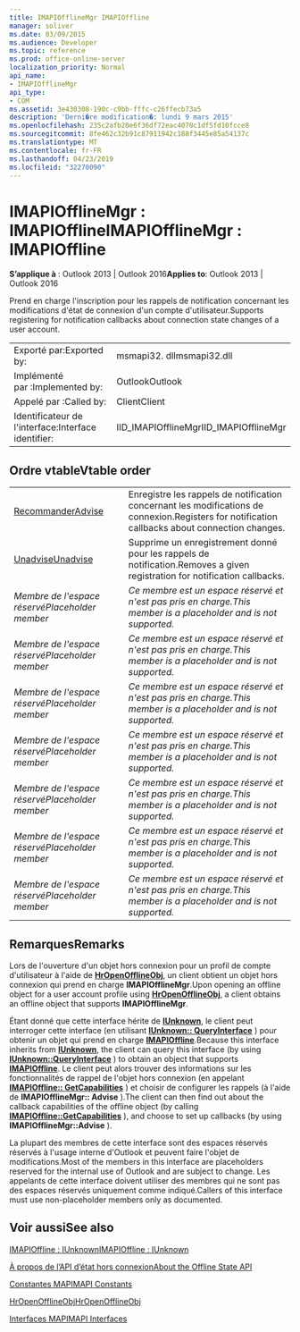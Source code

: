 ```yaml
---
title: IMAPIOfflineMgr IMAPIOffline
manager: soliver
ms.date: 03/09/2015
ms.audience: Developer
ms.topic: reference
ms.prod: office-online-server
localization_priority: Normal
api_name:
- IMAPIOfflineMgr
api_type:
- COM
ms.assetid: 3e430308-190c-c9bb-fffc-c26ffecb73a5
description: 'Derni�re modification�: lundi 9 mars 2015'
ms.openlocfilehash: 235c2afb20e6f36df72eac4070c1df5fd10fcce8
ms.sourcegitcommit: 8fe462c32b91c87911942c188f3445e85a54137c
ms.translationtype: MT
ms.contentlocale: fr-FR
ms.lasthandoff: 04/23/2019
ms.locfileid: "32270090"
---
```

# <a name="imapiofflinemgr--imapioffline"></a><span data-ttu-id="f45eb-103">IMAPIOfflineMgr : IMAPIOffline</span><span class="sxs-lookup"><span data-stu-id="f45eb-103">IMAPIOfflineMgr : IMAPIOffline</span></span>

  
  
<span data-ttu-id="f45eb-104">**S’applique à** : Outlook 2013 | Outlook 2016</span><span class="sxs-lookup"><span data-stu-id="f45eb-104">**Applies to**: Outlook 2013 | Outlook 2016</span></span> 
  
<span data-ttu-id="f45eb-105">Prend en charge l'inscription pour les rappels de notification concernant les modifications d'état de connexion d'un compte d'utilisateur.</span><span class="sxs-lookup"><span data-stu-id="f45eb-105">Supports registering for notification callbacks about connection state changes of a user account.</span></span>
  
|||
|:-----|:-----|
|<span data-ttu-id="f45eb-106">Exporté par:</span><span class="sxs-lookup"><span data-stu-id="f45eb-106">Exported by:</span></span>  <br/> |<span data-ttu-id="f45eb-107">msmapi32. dll</span><span class="sxs-lookup"><span data-stu-id="f45eb-107">msmapi32.dll</span></span>  <br/> |
|<span data-ttu-id="f45eb-108">Implémenté par :</span><span class="sxs-lookup"><span data-stu-id="f45eb-108">Implemented by:</span></span>  <br/> |<span data-ttu-id="f45eb-109">Outlook</span><span class="sxs-lookup"><span data-stu-id="f45eb-109">Outlook</span></span>  <br/> |
|<span data-ttu-id="f45eb-110">Appelé par :</span><span class="sxs-lookup"><span data-stu-id="f45eb-110">Called by:</span></span>  <br/> |<span data-ttu-id="f45eb-111">Client</span><span class="sxs-lookup"><span data-stu-id="f45eb-111">Client</span></span>  <br/> |
|<span data-ttu-id="f45eb-112">Identificateur de l'interface:</span><span class="sxs-lookup"><span data-stu-id="f45eb-112">Interface identifier:</span></span>  <br/> |<span data-ttu-id="f45eb-113">IID_IMAPIOfflineMgr</span><span class="sxs-lookup"><span data-stu-id="f45eb-113">IID_IMAPIOfflineMgr</span></span>  <br/> |
   
## <a name="vtable-order"></a><span data-ttu-id="f45eb-114">Ordre vtable</span><span class="sxs-lookup"><span data-stu-id="f45eb-114">Vtable order</span></span>

|||
|:-----|:-----|
|[<span data-ttu-id="f45eb-115">Recommander</span><span class="sxs-lookup"><span data-stu-id="f45eb-115">Advise</span></span>](imapiofflinemgr-advise.md) <br/> |<span data-ttu-id="f45eb-116">Enregistre les rappels de notification concernant les modifications de connexion.</span><span class="sxs-lookup"><span data-stu-id="f45eb-116">Registers for notification callbacks about connection changes.</span></span>  <br/> |
|[<span data-ttu-id="f45eb-117">Unadvise</span><span class="sxs-lookup"><span data-stu-id="f45eb-117">Unadvise</span></span>](imapiofflinemgr-unadvise.md) <br/> |<span data-ttu-id="f45eb-118">Supprime un enregistrement donné pour les rappels de notification.</span><span class="sxs-lookup"><span data-stu-id="f45eb-118">Removes a given registration for notification callbacks.</span></span>  <br/> |
| <span data-ttu-id="f45eb-119">*Membre de l'espace réservé*</span><span class="sxs-lookup"><span data-stu-id="f45eb-119">*Placeholder member*</span></span>  <br/> | <span data-ttu-id="f45eb-120">*Ce membre est un espace réservé et n'est pas pris en charge.*</span><span class="sxs-lookup"><span data-stu-id="f45eb-120">*This member is a placeholder and is not supported.*</span></span>  <br/> |
| <span data-ttu-id="f45eb-121">*Membre de l'espace réservé*</span><span class="sxs-lookup"><span data-stu-id="f45eb-121">*Placeholder member*</span></span>  <br/> | <span data-ttu-id="f45eb-122">*Ce membre est un espace réservé et n'est pas pris en charge.*</span><span class="sxs-lookup"><span data-stu-id="f45eb-122">*This member is a placeholder and is not supported.*</span></span>  <br/> |
| <span data-ttu-id="f45eb-123">*Membre de l'espace réservé*</span><span class="sxs-lookup"><span data-stu-id="f45eb-123">*Placeholder member*</span></span>  <br/> | <span data-ttu-id="f45eb-124">*Ce membre est un espace réservé et n'est pas pris en charge.*</span><span class="sxs-lookup"><span data-stu-id="f45eb-124">*This member is a placeholder and is not supported.*</span></span>  <br/> |
| <span data-ttu-id="f45eb-125">*Membre de l'espace réservé*</span><span class="sxs-lookup"><span data-stu-id="f45eb-125">*Placeholder member*</span></span>  <br/> | <span data-ttu-id="f45eb-126">*Ce membre est un espace réservé et n'est pas pris en charge.*</span><span class="sxs-lookup"><span data-stu-id="f45eb-126">*This member is a placeholder and is not supported.*</span></span>  <br/> |
| <span data-ttu-id="f45eb-127">*Membre de l'espace réservé*</span><span class="sxs-lookup"><span data-stu-id="f45eb-127">*Placeholder member*</span></span>  <br/> | <span data-ttu-id="f45eb-128">*Ce membre est un espace réservé et n'est pas pris en charge.*</span><span class="sxs-lookup"><span data-stu-id="f45eb-128">*This member is a placeholder and is not supported.*</span></span>  <br/> |
| <span data-ttu-id="f45eb-129">*Membre de l'espace réservé*</span><span class="sxs-lookup"><span data-stu-id="f45eb-129">*Placeholder member*</span></span>  <br/> | <span data-ttu-id="f45eb-130">*Ce membre est un espace réservé et n'est pas pris en charge.*</span><span class="sxs-lookup"><span data-stu-id="f45eb-130">*This member is a placeholder and is not supported.*</span></span>  <br/> |
| <span data-ttu-id="f45eb-131">*Membre de l'espace réservé*</span><span class="sxs-lookup"><span data-stu-id="f45eb-131">*Placeholder member*</span></span>  <br/> | <span data-ttu-id="f45eb-132">*Ce membre est un espace réservé et n'est pas pris en charge.*</span><span class="sxs-lookup"><span data-stu-id="f45eb-132">*This member is a placeholder and is not supported.*</span></span>  <br/> |
   
## <a name="remarks"></a><span data-ttu-id="f45eb-133">Remarques</span><span class="sxs-lookup"><span data-stu-id="f45eb-133">Remarks</span></span>

<span data-ttu-id="f45eb-134">Lors de l'ouverture d'un objet hors connexion pour un profil de compte d'utilisateur à l'aide de **[HrOpenOfflineObj](hropenofflineobj.md)**, un client obtient un objet hors connexion qui prend en charge **IMAPIOfflineMgr**.</span><span class="sxs-lookup"><span data-stu-id="f45eb-134">Upon opening an offline object for a user account profile using **[HrOpenOfflineObj](hropenofflineobj.md)**, a client obtains an offline object that supports **IMAPIOfflineMgr**.</span></span> 
  
<span data-ttu-id="f45eb-135">Étant donné que cette interface hérite de **[IUnknown](https://msdn.microsoft.com/library/ms680509%28v=VS.85%29.aspx)**, le client peut interroger cette interface (en utilisant **[IUnknown:: QueryInterface](https://msdn.microsoft.com/library/ms682521%28v=VS.85%29.aspx)** ) pour obtenir un objet qui prend en charge **[IMAPIOffline](imapiofflineiunknown.md)**.</span><span class="sxs-lookup"><span data-stu-id="f45eb-135">Because this interface inherits from **[IUnknown](https://msdn.microsoft.com/library/ms680509%28v=VS.85%29.aspx)**, the client can query this interface (by using **[IUnknown::QueryInterface](https://msdn.microsoft.com/library/ms682521%28v=VS.85%29.aspx)** ) to obtain an object that supports **[IMAPIOffline](imapiofflineiunknown.md)**.</span></span> <span data-ttu-id="f45eb-136">Le client peut alors trouver des informations sur les fonctionnalités de rappel de l'objet hors connexion (en appelant **[IMAPIOffline:: GetCapabilities](imapioffline-getcapabilities.md)** ) et choisir de configurer les rappels (à l'aide de **IMAPIOfflineMgr:: Advise** ).</span><span class="sxs-lookup"><span data-stu-id="f45eb-136">The client can then find out about the callback capabilities of the offline object (by calling **[IMAPIOffline::GetCapabilities](imapioffline-getcapabilities.md)** ), and choose to set up callbacks (by using **IMAPIOfflineMgr::Advise** ).</span></span> 
  
<span data-ttu-id="f45eb-137">La plupart des membres de cette interface sont des espaces réservés réservés à l'usage interne d'Outlook et peuvent faire l'objet de modifications.</span><span class="sxs-lookup"><span data-stu-id="f45eb-137">Most of the members in this interface are placeholders reserved for the internal use of Outlook and are subject to change.</span></span> <span data-ttu-id="f45eb-138">Les appelants de cette interface doivent utiliser des membres qui ne sont pas des espaces réservés uniquement comme indiqué.</span><span class="sxs-lookup"><span data-stu-id="f45eb-138">Callers of this interface must use non-placeholder members only as documented.</span></span>
  
## <a name="see-also"></a><span data-ttu-id="f45eb-139">Voir aussi</span><span class="sxs-lookup"><span data-stu-id="f45eb-139">See also</span></span>



[<span data-ttu-id="f45eb-140">IMAPIOffline : IUnknown</span><span class="sxs-lookup"><span data-stu-id="f45eb-140">IMAPIOffline : IUnknown</span></span>](imapiofflineiunknown.md)


[<span data-ttu-id="f45eb-141">À propos de l’API d’état hors connexion</span><span class="sxs-lookup"><span data-stu-id="f45eb-141">About the Offline State API</span></span>](about-the-offline-state-api.md)
  
[<span data-ttu-id="f45eb-142">Constantes MAPI</span><span class="sxs-lookup"><span data-stu-id="f45eb-142">MAPI Constants</span></span>](mapi-constants.md)
  
[<span data-ttu-id="f45eb-143">HrOpenOfflineObj</span><span class="sxs-lookup"><span data-stu-id="f45eb-143">HrOpenOfflineObj</span></span>](hropenofflineobj.md)
  
[<span data-ttu-id="f45eb-144">Interfaces MAPI</span><span class="sxs-lookup"><span data-stu-id="f45eb-144">MAPI Interfaces</span></span>](mapi-interfaces.md)

